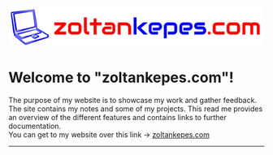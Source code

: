 ![zoltankepes.com logo](./assets/images/logo/zoltankepes_laptop_logo_title.jpg)

# Welcome to "zoltankepes.com"!

The purpose of my website is to showcase my work and gather feedback. The site contains my notes and some of my projects. This read me provides an overview of the different features and contains links to further documentation.  
You can get to my website over this link -> [zoltankepes.com](https://www.zoltankepes.com/)

---